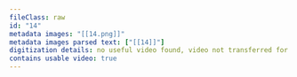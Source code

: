 ```yaml
---
fileClass: raw
id: "14"
metadata images: "[[14.png]]"
metadata images parsed text: ["[[14]]"]
digitization details: no useful video found, video not transferred for parsing
contains usable video: true
---
```

